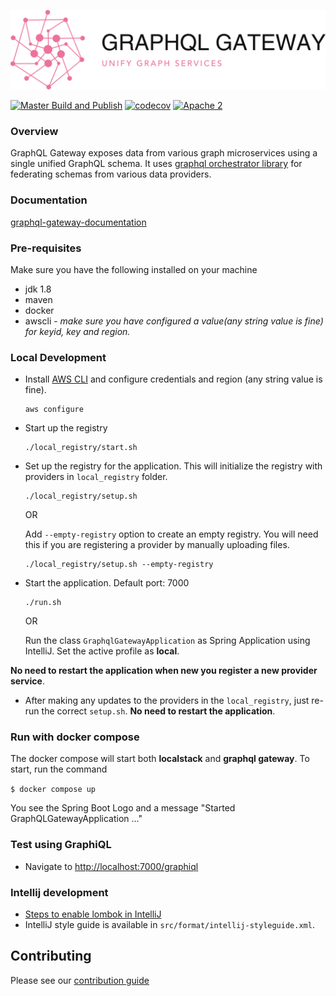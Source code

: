 <div align="center">

  ![graphql-gateway](./logo.png)

</div>

[![ Master Build and Publish](https://github.com/graph-quilt/graphql-gateway-java/actions/workflows/master.yml/badge.svg?branch=master&event=push)](https://github.com/graph-quilt/graphql-gateway-java/actions/workflows/master.yml)
[![codecov](https://codecov.io/gh/graph-quilt/graphql-gateway-java/branch/master/graph/badge.svg?token=G392PV1BAI)](https://codecov.io/gh/graph-quilt/graphql-gateway-java) 
[![Apache 2](http://img.shields.io/badge/license-Apache%202-brightgreen.svg)](http://www.apache.org/licenses/LICENSE-2.0)

### Overview

GraphQL Gateway exposes data from various graph microservices using a single unified GraphQL schema.
It uses [graphql orchestrator library](https://github.com/graph-quilt/graphql-orchestrator-java) for federating schemas from 
various data providers.  

### Documentation
[graphql-gateway-documentation](https://graph-quilt.github.io/graphql-orchestrator-java/) <br/>


### Pre-requisites

Make sure you have the following installed on your machine

* jdk 1.8
* maven
* docker
* awscli - _make sure you have configured a value(any string value is fine) for keyid, key and region._

### Local Development

* Install [AWS CLI](https://docs.aws.amazon.com/cli/latest/userguide/install-cliv2-mac.html#cliv2-mac-install-cmd) 
and configure credentials and region (any string value is fine).
    ```
    aws configure
    ```
    
* Start up the registry
    ```
    ./local_registry/start.sh
    ```
  
* Set up the registry for the application. This will initialize the registry with providers in `local_registry` folder.
    ```
    ./local_registry/setup.sh
    ```
    OR
     
    Add `--empty-registry` option to create an empty registry. You will need this if you are registering a provider by 
    manually uploading files. 
    ```
    ./local_registry/setup.sh --empty-registry
    ```
    
* Start the application. Default port: 7000

    ```
    ./run.sh
    ```
    OR 
   
    Run the class `GraphqlGatewayApplication` as Spring Application using IntelliJ. Set the active profile as **local**.
    
**No need to restart the application when new you register a new provider service**.

* After making any updates to the providers in the `local_registry`, just re-run the correct `setup.sh`. 
**No need to restart the application**.

### Run with docker compose

The docker compose will start both **localstack** and **graphql gateway**.  To start, run the command

`$ docker compose up`

You see the Spring Boot Logo and a message "Started GraphQLGatewayApplication ..."
  
### Test using GraphiQL

* Navigate to [http://localhost:7000/graphiql](http://localhost:7000/graphiql) 

### Intellij development

* [Steps to enable lombok in IntelliJ](https://www.baeldung.com/lombok-ide)
* IntelliJ style guide is available in `src/format/intellij-styleguide.xml`. 

## Contributing

Please see our [contribution guide](.github/CONTRIBUTING.md)
